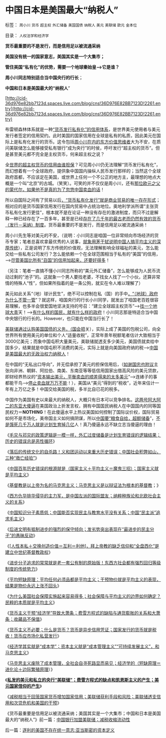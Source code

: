 # 中国日本是美国最大“纳税人”

标签： `周小川` `货币` `超主权` `外汇储备` `美国国债` `纳税人` `美元` `美联储` `欧元` `金本位` 

目录： `人权法学和经济学`

**货币最重要的不是发行，而是信用足以被流通采纳**

**美国没有统一的国家意志，美国其实是一个大集市；**

**管住美国“私有化”的优势，需要一个地球秦始皇——>它是谁？**

**周小川同志特别适合当中国央行的行长**；

**中国和日本是美国最大的“纳税人**”

[http://cid-36d976e82bb7123d.spaces.live.com/blog/cns!36D976E82BB7123D!2261.entry](http://cid-36d976e82bb7123d.spaces.live.com/blog/cns!36D976E82BB7123D!2261.entry)

布雷顿森林体系就是一种[“货币发行私有化”的信用体系](../../../2010/11/29/欧元含金量的不足和蒙代尔的“妙计”；.md)，是世界美元使用者与美元发行者签定的信用契约。此时美国的国家信用在全球是私有的私质，因此美元在国际上是私有化发行的货币。这令包括[周小川在内的东方价值思维者](../../../2009/3/29/外汇投资管理办法;保障房的厕所;周小川新瓶旧酒笨主意.md)大为不安，在质问美联储怎么能够接受私有银行“成为央行”的时侯，呼吁发行“超主权的货币”。但是甚至美元都不完全是主权货币，何来超主权之说？

全[世界的超主权货币的信用由谁担保](../../../2010/12/30/货币就是税收；货币发行私有化；.md)？可见周小川仍无法理解“货币发行私有化”，而幻想着有一个全球政府，提供象中国国内操纵人民币发行那样的；当然这个全球政府首都，不应该定在美国，或世界上任何一个不公正的地方主，最理想的地点大概是一个叫“北京”的古城。（笑笑）。可笑的并不仅仅是周小川，还有[那位欧元之父的蒙代尔，如果他不是真的为了忽悠中国卖血的话](../../../2009/6/10/有中国特色的蒙代尔汇率忽悠三角.md)！

所以自国际之间有了贸易以后[，“货币私有化发行”就是商业贸易的唯一存在形式](../../../2009/11/14/小农历史经济中形成的“一无所有”的小农意识.md)；相对应的是货币国家信用发行在国内贸易中占统治地位。奥地利学派所谓“主张货币私有化发行更佳”，根本就不是在论证一种没有存在的激进制度，而只不过是解释一种已经存在了一百多年，甚至是已经[存在了几千年的最古老而仍然有效的货币（发行－采纳）制度](../../../2008/12/10/为什么货币天生是黄金.md)。货币最重要的不是发行，而是信用足以被流通采纳！

周小川先生等对美元的不安，（说明：小川同志是咱国一位非常倾向市场经济的货币专家；笔者总喜欢拿最优秀的人说事，[就象用茅于轼说明中国人搞平均主义的深厚传统](../../../2010/4/26/茅于轼老师和美国社会残留的小农意识.md)），正是说明了东方传统的价值观，无法理解影响全球福祉的美元，怎么能交给一些私有公司发行？怎么能依赖一个在全球范围相当于私有的“美国”的信用，——>[尽管美国比所有“丑国”的信用加起来，还要好得多](../../../2010/11/29/欧元含金量的不足和蒙代尔的“妙计”；.md)！



（另注：笔者一直搞不懂小川同志所称的“美元外汇储备”，怎么能够成为人民币流动过剩的“池子”的。这就象一个男人要找老婆，不找女人找了一个小伙，还算非常情的特殊人“性”，但如果所指着的是一条公狗，就实在令人难以理解了）

美元如此关系“（地）球计民生”，绝不可以控制在私（国）的手中[，“（地球）政府为什么不管一管](http://blog.sina.com.cn/s/blog_5563a64d0100gfpk.html)”？就这样，咱国央行的行长小川同学，就发出了咱国老百姓很容易理解，也多半会很爱国地坚决支持的号召：“建立全球超主权货币”——>[找一个地球大青](http://cid-36d976e82bb7123d.spaces.live.com/blog/cns!36D976E82BB7123D!921.entry)天！——>[有什么样的国民，就有什么样的政府](../../../2010/12/18/有什么样的国民，就有什么样的政府.md)！小川同志那是特适合当中国中央银行的行长的。However，也只能在中国当行长了！

[美联储通过认购美国国债的义务，（国会把](../../../2010/12/31/美联储私营和美元国家信用.md)关），实际上成了美国的包税公司，向全世界所有使用美元的单位和个人“适量收税”，正常年景年税额笔者估计大致相当于3000亿美元；而象中国屯积大量美元，美联储就透支多少美元，美国债就卖给中国多少，结果就是中国屯积不消费的美元，实际上就是向美国政府纳的税——>[中国是美国最大的无政治权力纳税人](../../../2010/5/3/美国历史上最可笑的对手.md)！

在中国的“无私出口导向”，并无偿承担了美元的担保信用后，（[如谢国忠也附议](../../../2010/10/8/谢国忠的货币和汇率的常识错误.md)主张向非洲、朝鲜、阿拉伯、南美、东南亚等等低信用国家出借高风险的美元贷款，即财经界热议的“[资本输出美元，平衡卖血的顺差得来的太多美元](../../../2007/8/26/资本项目平衡人民币低汇率顺差损失数万亿.md)”——>连婊子的事都能干鸟——>[停止卖血就万万不能](../../../2010/4/23/每一个美元都滴着中国穷人奉献鲜血.md)！），美国从“美元”得到的“税收”，近年来估计一年有上万亿之多！中国交给美国的税，多半比自已花的税多。

中国作为美国有史以来最大的纳税人，大概只有日本可以竞争排名。[这两号阿大阿二的东亚大傻逼](../../../2010/5/15/乱世和血性和东亚傻逼大赛史.md)在美国政治上折发言权，拥有中国国民纳税人在中国国内的同等国民权力＝**NOTHING**！在此傻逼水平上热议美国如何控制了国际议价权，国际贸易如何不是市场化，美帝国主义如何搞阴谋，所以[中国要“粮食自给，超额储备](../../../2010/12/25/市场经济可以养活任何数量中国人.md)”，[不是饿死几千万人就是计划生育掉几亿](http://blog.sina.com.cn/s/blog_5563a64d01017m1u.html)人！真乃傻逼永远不缺立志当傻逼的理由！

《[毛灾与邓灾的政策逻辑是一模一样，外汇过度储备是计划生育错误的逻辑结果；历史的错误总是恶性循环](http://hi.baidu.com/darthchn/blog/item/95314adfd09ec94694ee37e1.html)》

《[落后的传统文化的自杀路！义和团运动以来重大历史错误；中国社会积弊如山，三种“救亡经验”](../../../2010/12/26/义和团运动以来的重大错误.md)》

《[中国百年历史错误的根源就是（国家主义＋平均主义＝魔鬼三招）；国家主义就是平均主义](http://hi.baidu.com/darthchn/blog/item/eac2b5f575a28efd7609d7e7.html)》

《[基督教是以上帝为名的马克思主义；马克思主义是以辩证法为根本的基督教](../../../2010/12/27/路德新教是与马克思主义完全相反.md)；》

《[西方仇华排华侵华的主力军，是中国左派的国际盟友；纳粹种族论和北欧社会主义的关系](../../../2010/12/27/美国三次挽救了中国，三次挽救欧洲.md)》

《[中国知识分子素质低；中国能否实现民主与教育水平没有关系；中国“民主派”追求毛主义](../../../2010/12/27/文革“知识越多越反动”错在那里？.md)》

《[后进文明有抵制进步的强烈的保守倾向；发劣势突出表现在“最进步的民主分子”的愚昧反动](../../../2010/12/28/后发劣势突出表现在“进步分子”愚昧反动.md)》

《[[人性本私＋交换创造价值＝互利＝利他]，拜上帝教的缺乏信仰和“全盘西化”是建立中世纪基督教政权](../../../2010/12/28/拜上帝教的“缺乏信仰”和“全盘西化”.md)》

《[进步分子追求的常常就是老一套公有制的原始版！东西方社会都有强烈回归等级制度的传统势力](../../../2010/12/28/美国的成功很可能是偶然事件.md)》

《[平均短缺原理：平均任何必须品都是平均主义；干预物价就是平均主义的表现，结果是物价永远上涨不回头](../../../2010/12/29/美国的社会保障和平均主义和民粹.md)》

《[为什么美国社会保障实施起来容易得多；社会保障与平均主义的边界如何确定？民粹的本质就是平均主义](../../../2010/12/29/什么是完全竞争？租值和租值耗散.md)》

《[货币主义干预“经济学”导致大萧条；费雪方程式的缺陷与通货膨胀的关系和大萧条；收藏品不保值](../../../2010/12/30/货币主义导致恶性通货膨胀和大萧条.md)》

《[货币主义不必要；什么是货币？货币是异步信用凭证；国家发行的货币就是税收！货币应市场化私营发行](../../../2010/12/30/货币就是税收；货币发行私有化；.md)》

《[经济学其实就是“成本学”；资本主义就是“成本管理主义”“可持续发展主义”，和马克思主义](../../../2010/12/30/经济学就是成本学，资本主义即绿色GDP主义.md)》

《[马克思主义废除了成本管理，全社会自寻死路显而易见；经济学的（短缺原理＝进化论＋边际繁殖原理](../../../2010/12/31/经济学的（短缺原理＝进化论＋边际繁殖原理）.md)）》

《**[私发的美元和私立的央行“美联储”；费雪方程式的缺点和凯恩斯主义的产生；美元国家信仰的产生](../../../2010/12/31/美联储私营和美元国家信用.md)**》

《[减税相当于回笼国家货币增加国家信用；美联储获利手段和风险；美联储透支信用和次贷危机和美国的干预](../../../2010/12/31/中国银行加盟美联储；减税收缩流动性.md)》

《货币最重要是信用足以被流通采纳；美国其实是一个大集市；中国和日本是美国最大的“纳税人”》前一篇：[中国银行加盟美联储；减税收缩流动性](../../../2010/12/31/中国银行加盟美联储；减税收缩流动性.md)

后一篇：[逐利的美国不存在统一意志;亚当斯密的资本定义](../../../2011/1/1/逐利的美国不存在统一意志;亚当斯密的资本定义.md)
